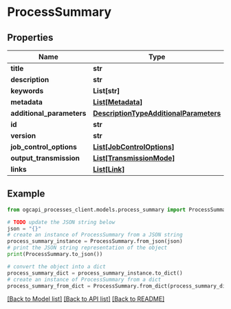 # ProcessSummary


## Properties

Name | Type | Description | Notes
------------ | ------------- | ------------- | -------------
**title** | **str** |  | [optional] 
**description** | **str** |  | [optional] 
**keywords** | **List[str]** |  | [optional] 
**metadata** | [**List[Metadata]**](Metadata.md) |  | [optional] 
**additional_parameters** | [**DescriptionTypeAdditionalParameters**](DescriptionTypeAdditionalParameters.md) |  | [optional] 
**id** | **str** |  | 
**version** | **str** |  | 
**job_control_options** | [**List[JobControlOptions]**](JobControlOptions.md) |  | [optional] 
**output_transmission** | [**List[TransmissionMode]**](TransmissionMode.md) |  | [optional] 
**links** | [**List[Link]**](Link.md) |  | [optional] 

## Example

```python
from ogcapi_processes_client.models.process_summary import ProcessSummary

# TODO update the JSON string below
json = "{}"
# create an instance of ProcessSummary from a JSON string
process_summary_instance = ProcessSummary.from_json(json)
# print the JSON string representation of the object
print(ProcessSummary.to_json())

# convert the object into a dict
process_summary_dict = process_summary_instance.to_dict()
# create an instance of ProcessSummary from a dict
process_summary_from_dict = ProcessSummary.from_dict(process_summary_dict)
```
[[Back to Model list]](../README.md#documentation-for-models) [[Back to API list]](../README.md#documentation-for-api-endpoints) [[Back to README]](../README.md)


